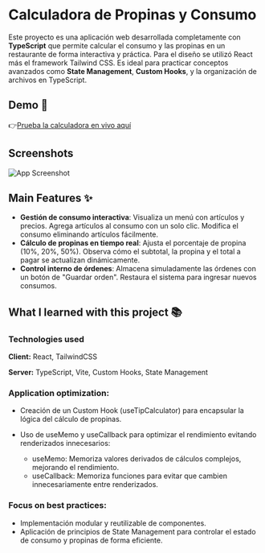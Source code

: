 
# Calculadora de Propinas y Consumo

Este proyecto es una aplicación web desarrollada completamente con **TypeScript** que permite calcular el consumo y las propinas en un restaurante de forma interactiva y práctica. Para el diseño se utilizó React más el framework Tailwind CSS. Es ideal para practicar conceptos avanzados como **State Management**, **Custom Hooks**, y la organización de archivos en TypeScript.


## Demo 🚀

👉[Prueba la calculadora en vivo aquí](https://gregarious-mermaid-c5c8ea.netlify.app/)

## Screenshots

![App Screenshot](https://via.placeholder.com/468x300?text=App+Screenshot+Here)


## Main Features ✨

- **Gestión de consumo interactiva**: Visualiza un menú con artículos y precios. Agrega artículos al consumo con un solo clic. Modifica el consumo eliminando artículos fácilmente.
- **Cálculo de propinas en tiempo real**: Ajusta el porcentaje de propina (10%, 20%, 50%). Observa cómo el subtotal, la propina y el total a pagar se actualizan dinámicamente.
- **Control interno de órdenes**: Almacena simuladamente las órdenes con un botón de "Guardar orden". Restaura el sistema para ingresar nuevos consumos.



## What I learned with this project 📚
### Technologies used 

**Client:** React, TailwindCSS

**Server:** TypeScript, Vite, Custom Hooks, State Management

### Application optimization:

- Creación de un Custom Hook (useTipCalculator) para encapsular la lógica del cálculo de propinas.
- Uso de useMemo y useCallback para optimizar el rendimiento evitando renderizados innecesarios: 

   * useMemo: Memoriza valores derivados de cálculos complejos, mejorando el rendimiento.
   * useCallback: Memoriza funciones para evitar que cambien innecesariamente entre renderizados.


### Focus on best practices:

- Implementación modular y reutilizable de componentes.
- Aplicación de principios de State Management para controlar el estado de consumo y propinas de forma eficiente.

